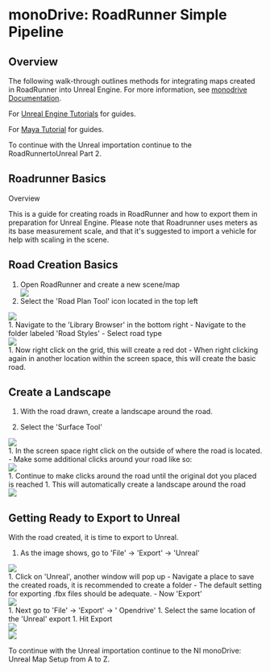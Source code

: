 # monoDrive: RoadRunner Simple Pipeline

## Overview

The following walk-through outlines methods for integrating maps created in RoadRunner into Unreal Engine. 
 For more information, see [monodrive Documentation](https://monodrive.readthedocs.io/en/latest/).

For [Unreal Engine Tutorials](https://monodrive.readthedocs.io/en/latest/unreal_tutorials/MayaWheels/) for guides.

For [Maya Tutorial](https://knowledge.autodesk.com/search-result/caas/simplecontent/content/maya-1-minute-startup-movies.html) for guides.

To continue with the Unreal importation continue to the RoadRunnertoUnreal Part 2.

## Roadrunner Basics
Overview

This is a guide for creating roads in RoadRunner and how to export them in preparation for Unreal Engine. Please note that Roadrunner uses meters as its base measurement scale, and that it's suggested to import a vehicle for help with scaling in the scene.

## Road Creation Basics

1. Open RoadRunner and create a new scene/map
    <div class="img_container">
      <img class='extra_lg_img' src="../imgs/RoadRunnerPic_01.png"/>
    </div>
1. Select the 'Road Plan Tool' icon located in the top left
  <div class="img_container">
      <img class='md_img' src="../imgs/RoadRunnerPic_02.png"/>
  </div>
1. Navigate to the 'Library Browser' in the bottom right
    - Navigate to the folder labeled 'Road Styles'
    - Select road type
  <div class="img_container">
      <img class='lg_img' src="../imgs/RoadRunnerPic_03.png"/>
  </div>
1. Now right click on the grid, this will create a red dot
    - When right clicking again in another location within the screen space, this will create the basic road.

## Create a Landscape

1. With the road drawn, create a landscape around the road.

1. Select the 'Surface Tool'
  <div class="img_container">
      <img class='sm_img' src="../imgs/RoadRunnerPic_04.png"/>
  </div>
1. In the screen space right click on the outside of where the road is located.
  - Make some additional clicks around your road like so:
  <div class="img_container">
      <img class='lg_img' src="../imgs/RoadRunnerPic_05.png"/>
  </div>
1. Continue to make clicks around the road until the original dot you placed is reached
1. This will automatically create a landscape around the road
  <div class="img_container">
      <img class='lg_img' src="../imgs/RoadRunnerPic_06.png"/>
  </div>

## Getting Ready to Export to Unreal

With the road created, it is time to export to Unreal.

1. As the image shows, go to 'File' → 'Export' → 'Unreal'
  <div class="img_container">
      <img class='lg_img' src="../imgs/RoadRunnerPic_07.png"/>
  </div>
1. Click on 'Unreal', another window will pop up
    - Navigate a place to save the created roads, it is recommended to create a folder
    - The default setting for exporting .fbx files should be adequate.
    - Now 'Export'
  <div class="img_container">
      <img class='lg_img' src="../imgs/RoadRunnerPic_08.png"/>
  </div>
1. Next go to 'File' → 'Export' → ' Opendrive'
1. Select the same location of the 'Unreal' export
1. Hit Export
  <div class ='img_container'>  

  <div class="img_container">
      <img class='wide_img' src="../imgs/RoadRunnerPic_09.png"/>
  </div>

  <div class="img_container">
      <img class='md_img' src="../imgs/RoadRunnerPic_10.png"/>
  </div>

  </div>

To continue with the Unreal importation continue to the NI monoDrive: Unreal Map Setup from A to Z.